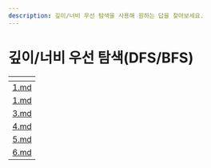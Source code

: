 ```yaml
---
description: 깊이/너비 우선 탐색을 사용해 원하는 답을 찾아보세요.
---
```


# 깊이/너비 우선 탐색(DFS/BFS)

<table data-view="cards"><thead><tr><th data-type="content-ref"></th></tr></thead><tbody><tr><td><a href="1.md">1.md</a></td></tr><tr><td><a href="../../lv.2/1.md">1.md</a></td></tr><tr><td><a href="3.md">3.md</a></td></tr><tr><td><a href="4.md">4.md</a></td></tr><tr><td><a href="5.md">5.md</a></td></tr><tr><td><a href="6.md">6.md</a></td></tr></tbody></table>
